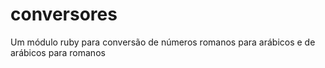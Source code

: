 # conversores
Um módulo ruby para conversão de números romanos para arábicos e de arábicos para romanos
